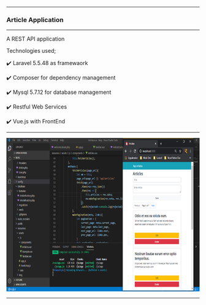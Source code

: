 <hr></hr>

### Article Application

<hr></hr>

A REST API application

Technologies used;

✔️ Laravel 5.5.48 as framewaork

✔️ Composer for dependency management

✔️ Mysql 5.7.12 for database management

✔️ Restful Web Services

✔️ Vue.js with FrontEnd

<hr></hr>

<img src="./images/article.png" width="100%" height="400"/>


<hr></hr>
